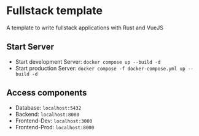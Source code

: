 # Fullstack template
A template to write fullstack applications with Rust and VueJS

## Start Server

- Start development Server: `docker compose up --build -d`
- Start production Server: `docker compose -f docker-compose.yml up --build -d`

## Access components

- Database: `localhost:5432`
- Backend: `localhost:8080`
- Frontend-Dev: `localhost:3000`
- Frontend-Prod: `localhost:8000`